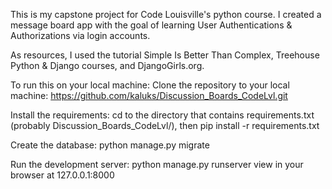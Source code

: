 This is my capstone project for Code Louisville's python course. I created a message board app with the goal of learning User Authentications & Authorizations via login accounts. 

As resources, I used the tutorial Simple Is Better Than Complex, Treehouse Python & Django courses, and DjangoGirls.org.


To run this on your local machine:
Clone the repository to your local machine:
https://github.com/kaluks/Discussion_Boards_CodeLvl.git


Install the requirements:
cd to the directory that contains requirements.txt (probably Discussion_Boards_CodeLvl/), then
pip install -r requirements.txt

Create the database:
python manage.py migrate

Run the development server:
python manage.py runserver
view in your browser at  127.0.0.1:8000
